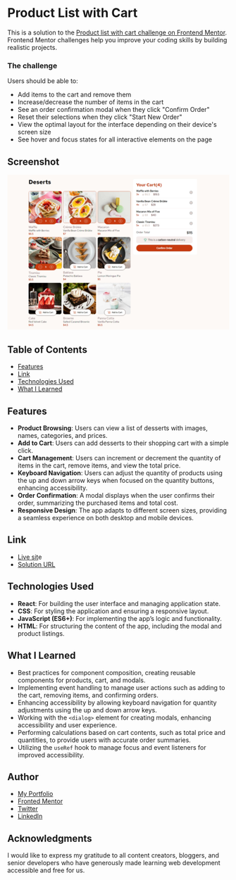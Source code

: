 # Product List with Cart

This is a solution to the [Product list with cart challenge on Frontend Mentor](https://www.frontendmentor.io/challenges/product-list-with-cart-5MmqLVAp_d). Frontend Mentor challenges help you improve your coding skills by building realistic projects.


### The challenge

Users should be able to:

- Add items to the cart and remove them
- Increase/decrease the number of items in the cart
- See an order confirmation modal when they click "Confirm Order"
- Reset their selections when they click "Start New Order"
- View the optimal layout for the interface depending on their device's screen size
- See hover and focus states for all interactive elements on the page

## Screenshot

![Screenshot](./public/screenshot.png)

## Table of Contents

- [Features](#features)
- [Link](#link)
- [Technologies Used](#technologies-used)
- [What I Learned](#what-i-learned)

## Features

- **Product Browsing**: Users can view a list of desserts with images, names, categories, and prices.
- **Add to Cart**: Users can add desserts to their shopping cart with a simple click.
- **Cart Management**: Users can increment or decrement the quantity of items in the cart, remove items, and view the total price.
- **Keyboard Navigation**: Users can adjust the quantity of products using the up and down arrow keys when focused on the quantity buttons, enhancing accessibility.
- **Order Confirmation**: A modal displays when the user confirms their order, summarizing the purchased items and total cost.
- **Responsive Design**: The app adapts to different screen sizes, providing a seamless experience on both desktop and mobile devices.

## Link

* [Live sit](https://product-list-dun.vercel.app/)e
* [Solution URL](https://github.com/MahmoodHashem/Mentor-Challanges/tree/main/product-list-with-cart)

## Technologies Used

- **React**: For building the user interface and managing application state.
- **CSS**: For styling the application and ensuring a responsive layout.
- **JavaScript (ES6+)**: For implementing the app’s logic and functionality.
- **HTML**: For structuring the content of the app, including the modal and product listings.

## What I Learned

- Best practices for component composition, creating reusable components for products, cart, and modals.
- Implementing event handling to manage user actions such as adding to the cart, removing items, and confirming orders.
- Enhancing accessibility by allowing keyboard navigation for quantity adjustments using the up and down arrow keys.
- Working with the `<dialog>` element for creating modals, enhancing accessibility and user experience.
- Performing calculations based on cart contents, such as total price and quantities, to provide users with accurate order summaries.
- Utilizing the `useRef` hook to manage focus and event listeners for improved accessibility.


## Author

- [My Portfolio](https://main--mahmood-hashemi.netlify.app/)
- [Fronted Mentor](https://www.frontendmentor.io/profile/MahmoodHasheme/yourusername)
- [Twitter](https://twitter.com/Mahmood18999963)
- [LinkedIn](https://www.linkedin.com/in/shah-mahmood-hashemi-55172a276/)

## Acknowledgments

I would like to express my gratitude to all content creators, bloggers, and senior developers who have generously made learning web development accessible and free for us.
